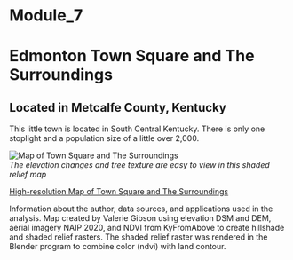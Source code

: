 # Module_7

# Edmonton Town Square and The Surroundings 
## Located in Metcalfe County, Kentucky

This little town is located in South Central Kentucky. There is only one stoplight and a population size of a little over 2,000. 

![Map of Town Square and The Surroundings](townsquare.jpg)     
*The elevation changes and tree texture are easy to view in this shaded relief map*

[High-resolution Map of Town Square and The Surroundings](townsquare.pdf)     

Information about the author, data sources, and applications used in the analysis.
Map created by Valerie Gibson using elevation DSM and DEM, aerial imagery NAIP 2020, and NDVI from KyFromAbove to create hillshade and shaded relief rasters. The shaded relief raster was rendered in the Blender program to combine color (ndvi) with land contour. 